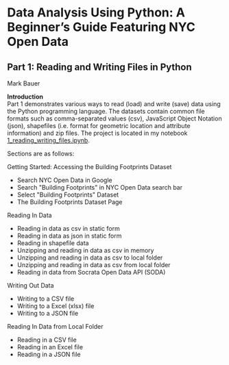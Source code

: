 # Data Analysis Using Python: A Beginner’s Guide Featuring NYC Open Data  

## Part 1: Reading and Writing Files in Python  
Mark Bauer

**Introduction**  
Part 1 demonstrates various ways to read (load) and write (save) data using the Python programming language. The datasets contain common file formats such as comma-separated values (csv), JavaScript Object Notation (json), shapefiles (i.e. format for geometric location and attribute information) and zip files. The project is located in my notebook [1_reading_writing_files.ipynb](https://github.com/mebauer/data-analysis-using-python/blob/master/1-reading-writing-files/1_reading_writing_files.ipynb).  

Sections are as follows:  

Getting Started: Accessing the Building Footprints Dataset  
* Search NYC Open Data in Google
* Search "Building Footprints" in NYC Open Data search bar
* Select "Building Footprints" Dataset
* The Building Footprints Dataset Page      
       
Reading In Data  
* Reading in data as csv in static form
* Reading in data as json in static form
* Reading in shapefile data
* Unzipping and reading in data as csv in memory
* Unzipping and reading in data as csv to local folder
* Unzipping and reading in data as csv from local folder
* Reading in data from Socrata Open Data API (SODA)     
       
Writing Out Data  
* Writing to a CSV file
* Writing to a Excel (xlsx) file
* Writing to a JSON file      
       
Reading In Data from Local Folder  
* Reading in a CSV file
* Reading in an Excel file
* Reading in a JSON file